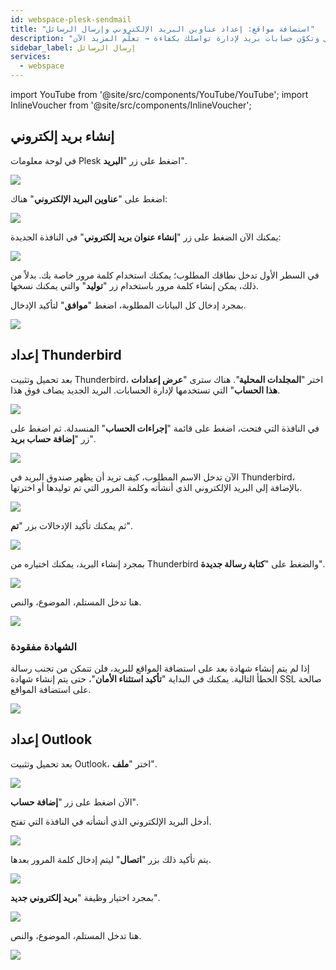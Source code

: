 ```yaml
---
id: webspace-plesk-sendmail
title: "استضافة مواقع: إعداد عناوين البريد الإلكتروني وإرسال الرسائل"
description: "اكتشف كيف تضبط سيرفر بريد إلكتروني وتكوّن حسابات بريد لإدارة تواصلك بكفاءة → تعلّم المزيد الآن"
sidebar_label: إرسال الرسائل
services:
  - webspace
---
```


import YouTube from '@site/src/components/YouTube/YouTube';
import InlineVoucher from '@site/src/components/InlineVoucher';

<YouTube videoId="x82zqEeAK1U" title="كيف تنشئ سيرفر بريد إلكتروني لاستضافة ZAP الخاصة بك!" description="تحس إنك تفهم أفضل لما تشوف الأشياء على أرض الواقع؟ إحنا معاك! غص في الفيديو اللي يشرح كل شيء خطوة بخطوة. سواء كنت مستعجل أو تحب تتعلم بطريقة ممتعة وسلسة!"/>

<InlineVoucher />

## إنشاء بريد إلكتروني

في لوحة معلومات Plesk اضغط على زر "**البريد**". 

![](https://screensaver01.zap-hosting.com/index.php/s/GW5ZNYS8bbZexz5/preview)

اضغط على "**عناوين البريد الإلكتروني**" هناك:

![](https://screensaver01.zap-hosting.com/index.php/s/aZy6e5gnJHkwygf/preview)

يمكنك الآن الضغط على زر "**إنشاء عنوان بريد إلكتروني**" في النافذة الجديدة:

![](https://screensaver01.zap-hosting.com/index.php/s/z7DtGHTMzqwrez2/preview)

في السطر الأول تدخل نطاقك المطلوب؛ يمكنك استخدام كلمة مرور خاصة بك.
بدلاً من ذلك، يمكن إنشاء كلمة مرور باستخدام زر "**توليد**" والتي يمكنك نسخها.

بمجرد إدخال كل البيانات المطلوبة، اضغط "**موافق**" لتأكيد الإدخال.

![](https://screensaver01.zap-hosting.com/index.php/s/S3T9kw6zPRZNqRt/preview)

## إعداد Thunderbird

بعد تحميل وتثبيت Thunderbird، اختر "**المجلدات المحلية**".
هناك سترى "**عرض إعدادات هذا الحساب**" التي تستخدمها لإدارة الحسابات. البريد الجديد يضاف فوق هذا.

![](https://screensaver01.zap-hosting.com/index.php/s/QGeLpcdBNd7rd9n/preview)

في النافذة التي فتحت، اضغط على قائمة "**إجراءات الحساب**" المنسدلة.
ثم اضغط على زر "**إضافة حساب بريد**". 

![](https://screensaver01.zap-hosting.com/index.php/s/4N9YrKAafBBAfP2/preview)

الآن تدخل الاسم المطلوب، كيف تريد أن يظهر صندوق البريد في Thunderbird، بالإضافة إلى البريد الإلكتروني الذي أنشأته وكلمة المرور التي تم توليدها أو اخترتها.

![](https://screensaver01.zap-hosting.com/index.php/s/CDYQHGAYq2L4yKB/preview)

ثم يمكنك تأكيد الإدخالات بزر "**تم**".

![](https://screensaver01.zap-hosting.com/index.php/s/btPrsCHP8357jG9/preview)

بمجرد إنشاء البريد، يمكنك اختياره من Thunderbird والضغط على "**كتابة رسالة جديدة**".

![](https://screensaver01.zap-hosting.com/index.php/s/ge2HA4W4S3aFo8Z/preview)

هنا تدخل المستلم، الموضوع، والنص.

![](https://screensaver01.zap-hosting.com/index.php/s/ierqng63tLe4j86/preview)

### الشهادة مفقودة

إذا لم يتم إنشاء شهادة بعد على استضافة المواقع للبريد، فلن تتمكن من تجنب رسالة الخطأ التالية.
يمكنك في البداية "**تأكيد استثناء الأمان**"، حتى يتم إنشاء شهادة SSL صالحة على استضافة المواقع.

![](https://screensaver01.zap-hosting.com/index.php/s/3GLdResJW7KMYPj/preview)

## إعداد Outlook

بعد تحميل وتثبيت Outlook، اختر "**ملف**".

![](https://screensaver01.zap-hosting.com/index.php/s/3R9NkE3iQTTKJgW/preview)

الآن اضغط على زر "**إضافة حساب**".

أدخل البريد الإلكتروني الذي أنشأته في النافذة التي تفتح.

![](https://screensaver01.zap-hosting.com/index.php/s/b7kbk6aHaMtRqxC/preview)

يتم تأكيد ذلك بزر "**اتصال**" ليتم إدخال كلمة المرور بعدها.

![](https://screensaver01.zap-hosting.com/index.php/s/sZAgJgkBaRaRrm5/preview)

بمجرد اختيار وظيفة "**بريد إلكتروني جديد**".

![](https://screensaver01.zap-hosting.com/index.php/s/TGwLJ8cRXwH8FEq/preview)

هنا تدخل المستلم، الموضوع، والنص.

![](https://screensaver01.zap-hosting.com/index.php/s/2Fi2BW7E2xajftF/preview)

<InlineVoucher />